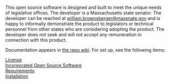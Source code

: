 This open source software is designed and built to meet the unique needs of legislative offices. The developer is a Massachusetts state senator. The developer can be reached at william.brownsberger@masenate.gov and is happy to informally demonstrate the product to legislators or technical personnel from other states who are considering adopting the product.  The developer does not seek and will not accept any remuneration in connection with this product.

Documentation appears in [the repo wiki](https://github.com/WillBrownsberger/LegCRM/wiki).  For set up, see the following items:

[License](https://github.com/WillBrownsberger/LegCRM/blob/main/LICENSE.TXT)   
[Incorporated Open Source Software](https://github.com/WillBrownsberger/LegCRM/wiki/Incorporated-Open-Source-Software)  
[Requirements](https://github.com/WillBrownsberger/LegCRM/wiki/Requirements)   
[Installation](https://github.com/WillBrownsberger/LegCRM/wiki/Installation)  






